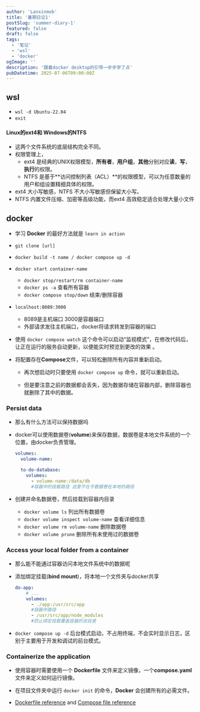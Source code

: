 ```yaml
---
author: 'Lanxinmob'
title: '暑期日记1'
postSlug: 'summer-diary-1'
featured: false
draft: false
tags:
  - '笔记'
  - 'wsl'
  - 'docker'
ogImage: ''
description: '跟着docker desktop的引导一步步学了点'
pubDatetime: 2025-07-06T09:00:00Z
---
```


## wsl
- `wsl -d Ubuntu-22.04`
- `exit`

#### Linux的ext4和 Windows的NTFS
- 这两个文件系统的底层结构完全不同。
- 权限管理上，
  - ext4 是经典的UNIX权限模型，**所有者**，**用户组**，**其他**分别对应**读**，**写**，**执行**的权限。
  - NTFS 是基于**访问控制列表（ACL）**的权限模型，可以为任意数量的用户和组设置精细具体的权限。
- ext4 大小写敏感，NTFS 不大小写敏感但保留大小写。
- NTFS 内置文件压缩、加密等高级功能，而ext4 高效稳定适合处理大量小文件

## docker

- 学习 **Docker** 的最好方法就是 `learn in action`

- `git clone [url]`

- `docker build -t name / docker compose up -d`

- `docker start container-name`

   - `docker stop/restart/rm container-name`
   - `docker ps -a` 查看所有容器
   - `docker compose stop/down` 结束/删除容器
   
- `localhost:8089:3000`  
  - 8089是主机端口 3000是容器端口
  - 外部请求发往主机端口，docker将请求转发到容器的端口
  
- 使用 `docker compose watch` 这个命令可以启动“监视模式”，在修改代码后，让正在运行的服务自动更新，以便能实时预览到更改的效果 。

- 将配置存在**Compose**文件，可以轻松删除所有内容并重新启动。

  - 再次想启动时只要使用 `docker compose up` 命令，就可以重新启动。

  - 但是要注意之前的数据都会丢失，因为数据存储在容器内部，删除容器也就删除了其中的数据。

### Persist data

- 那么有什么方法可以保持数据吗

- docker可以使用数据卷(**volume**)来保存数据，数据卷是本地文件系统的一个位置，由docker负责管理。

    

   ```yaml
   volumes:
     volume-name:
   
     to-do-database:
       volumes: 
         - volume-name:/data/db
         #容器中的挂载路径 这里不在乎数据卷在本地的路径
   ```

   

- 创建并命名数据卷，然后挂载到容器内目录

  - `docker volume ls` 列出所有数据卷
  - `docker volume inspect volume-name` 查看详细信息
  - `docker volume rm volume-name` 删除数据卷
  - `docker volume prune` 删除所有未使用过的数据卷
  
### Access your local folder from a container

- 那么能不能通过容器访问本地文件系统中的数据呢

- 添加绑定挂载(**bind mount**)，将本地一个文件夹与docker共享

  ```yaml
  do-app:
      # ...
      volumes:
        - ./app:/usr/src/app
        #容器中路径
        - /usr/src/app/node_modules
        #防止绑定挂载覆盖容器的该目录
  ```
  
- `docker compose up -d` 后台模式启动，不占用终端，不会实时显示日志，区别于主要用于开发和调试的前台模式。

### Containerize the application

- 使用容器时需要使用一个 **Dockerfile** 文件来定义镜像，一个**compose.yaml**文件来定义如何运行镜像。
- 在项目文件夹中运行 `docker init` 的命令，**Docker** 会创建所有的必需文件。

- [Dockerfile reference⁠](https://docs.docker.com/engine/reference/builder/) and [Compose file reference⁠](https://docs.docker.com/compose/compose-file/)



